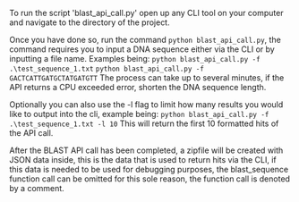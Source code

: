To run the script 'blast_api_call.py' open up any CLI tool on your computer and navigate to the directory of the project.

Once you have done so, run the command `python blast_api_call.py`, the command requires you to input a DNA
sequence either via the CLI or by inputting a file name. Examples being:
`python blast_api_call.py -f .\test_sequence_1.txt`
`python blast_api_call.py -f GACTCATTGATGCTATGATGTT`
The process can take up to several minutes, if the API returns a CPU exceeded error, shorten
the DNA sequence length.

Optionally you can also use the -l flag to limit how many results you would like to output into the cli,
example being:
`python blast_api_call.py -f .\test_sequence_1.txt -l 10`
This will return the first 10 formatted hits of the API call.

After the BLAST API call has been completed, a zipfile will be created with JSON data inside,
this is the data that is used to return hits via the CLI, if this data is needed to be used for debugging
purposes, the blast_sequence function call can be omitted for this sole reason, the function call
is denoted by a comment.

